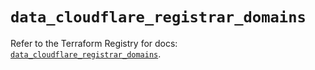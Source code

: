# `data_cloudflare_registrar_domains`

Refer to the Terraform Registry for docs: [`data_cloudflare_registrar_domains`](https://registry.terraform.io/providers/cloudflare/cloudflare/5.8.4/docs/data-sources/registrar_domains).

